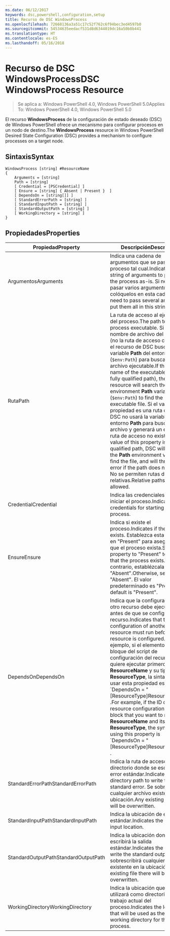 ```yaml
---
ms.date: 06/12/2017
keywords: dsc,powershell,configuration,setup
title: Recurso de DSC WindowsProcess
ms.openlocfilehash: 72668136a3a51c17c52f762c6f94bec3ed4597b0
ms.sourcegitcommit: 54534635eedacf531d8d6344019dc16a50b8b441
ms.translationtype: HT
ms.contentlocale: es-ES
ms.lasthandoff: 05/16/2018
---
```

# <a name="dsc-windowsprocess-resource"></a><span data-ttu-id="273e7-103">Recurso de DSC WindowsProcess</span><span class="sxs-lookup"><span data-stu-id="273e7-103">DSC WindowsProcess Resource</span></span>

> <span data-ttu-id="273e7-104">Se aplica a: Windows PowerShell 4.0, Windows PowerShell 5.0</span><span class="sxs-lookup"><span data-stu-id="273e7-104">Applies To: Windows PowerShell 4.0, Windows PowerShell 5.0</span></span>

<span data-ttu-id="273e7-105">El recurso **WindowsProcess** de la configuración de estado deseado (DSC) de Windows PowerShell ofrece un mecanismo para configurar procesos en un nodo de destino.</span><span class="sxs-lookup"><span data-stu-id="273e7-105">The **WindowsProcess** resource in Windows PowerShell Desired State Configuration (DSC) provides a mechanism to configure processes on a target node.</span></span>

## <a name="syntax"></a><span data-ttu-id="273e7-106">Sintaxis</span><span class="sxs-lookup"><span data-stu-id="273e7-106">Syntax</span></span>

```
WindowsProcess [string] #ResourceName
{
    Arguments = [string]
    Path = [string]
    [ Credential = [PSCredential] ]
    [ Ensure = [string] { Absent | Present }  ]
    [ DependsOn = [string[]] ]
    [ StandardErrorPath = [string] ]
    [ StandardInputPath = [string] ]
    [ StandardOutputPath = [string] ]
    [ WorkingDirectory = [string] ]
}
```

## <a name="properties"></a><span data-ttu-id="273e7-107">Propiedades</span><span class="sxs-lookup"><span data-stu-id="273e7-107">Properties</span></span>
|  <span data-ttu-id="273e7-108">Propiedad</span><span class="sxs-lookup"><span data-stu-id="273e7-108">Property</span></span>  |  <span data-ttu-id="273e7-109">Descripción</span><span class="sxs-lookup"><span data-stu-id="273e7-109">Description</span></span>   |
|---|---|
| <span data-ttu-id="273e7-110">Argumentos</span><span class="sxs-lookup"><span data-stu-id="273e7-110">Arguments</span></span>| <span data-ttu-id="273e7-111">Indica una cadena de argumentos que se pasa al proceso tal cual.</span><span class="sxs-lookup"><span data-stu-id="273e7-111">Indicates a string of arguments to pass to the process as-is.</span></span> <span data-ttu-id="273e7-112">Si necesita pasar varios argumentos, colóquelos en esta cadena.</span><span class="sxs-lookup"><span data-stu-id="273e7-112">If you need to pass several arguments, put them all in this string.</span></span>|
| <span data-ttu-id="273e7-113">Ruta</span><span class="sxs-lookup"><span data-stu-id="273e7-113">Path</span></span>| <span data-ttu-id="273e7-114">La ruta de acceso al ejecutable del proceso.</span><span class="sxs-lookup"><span data-stu-id="273e7-114">The path to the process executable.</span></span> <span data-ttu-id="273e7-115">Si este es el nombre de archivo del ejecutable (no la ruta de acceso completa), el recurso de DSC buscará la variable **Path** del entorno (`$env:Path`) para buscar el archivo ejecutable.</span><span class="sxs-lookup"><span data-stu-id="273e7-115">If this the file name of the executable (not the fully qualified path), the DSC resource will search the environment **Path** variable (`$env:Path`) to find the executable file.</span></span> <span data-ttu-id="273e7-116">Si el valor de esta propiedad es una ruta completa, DSC no usará la variable de entorno **Path** para buscar el archivo y generará un error si la ruta de acceso no existe.</span><span class="sxs-lookup"><span data-stu-id="273e7-116">If the value of this property is a fully qualified path, DSC will not use the **Path** environment variable to find the file, and will throw an error if the path does not exist.</span></span> <span data-ttu-id="273e7-117">No se permiten rutas de acceso relativas.</span><span class="sxs-lookup"><span data-stu-id="273e7-117">Relative paths are not allowed.</span></span>|
| <span data-ttu-id="273e7-118">Credential</span><span class="sxs-lookup"><span data-stu-id="273e7-118">Credential</span></span>| <span data-ttu-id="273e7-119">Indica las credenciales para iniciar el proceso.</span><span class="sxs-lookup"><span data-stu-id="273e7-119">Indicates the credentials for starting the process.</span></span>|
| <span data-ttu-id="273e7-120">Ensure</span><span class="sxs-lookup"><span data-stu-id="273e7-120">Ensure</span></span>| <span data-ttu-id="273e7-121">Indica si existe el proceso.</span><span class="sxs-lookup"><span data-stu-id="273e7-121">Indicates if the process exists.</span></span> <span data-ttu-id="273e7-122">Establezca esta propiedad en "Present" para asegurarse de que el proceso exista.</span><span class="sxs-lookup"><span data-stu-id="273e7-122">Set this property to "Present" to ensure that the process exists.</span></span> <span data-ttu-id="273e7-123">De lo contrario, establézcala en "Absent".</span><span class="sxs-lookup"><span data-stu-id="273e7-123">Otherwise, set it to "Absent".</span></span> <span data-ttu-id="273e7-124">El valor predeterminado es "Present".</span><span class="sxs-lookup"><span data-stu-id="273e7-124">The default is "Present".</span></span>|
| <span data-ttu-id="273e7-125">DependsOn</span><span class="sxs-lookup"><span data-stu-id="273e7-125">DependsOn</span></span> | <span data-ttu-id="273e7-126">Indica que la configuración de otro recurso debe ejecutarse antes de que se configure este recurso.</span><span class="sxs-lookup"><span data-stu-id="273e7-126">Indicates that the configuration of another resource must run before this resource is configured.</span></span> <span data-ttu-id="273e7-127">Por ejemplo, si el elemento ID del bloque del script de configuración del recurso que quiere ejecutar primero es __ResourceName__ y su tipo es __ResourceType__, la sintaxis para usar esta propiedad es \`DependsOn = "[ResourceType]ResourceName"\`\` .</span><span class="sxs-lookup"><span data-stu-id="273e7-127">For example, if the ID of the resource configuration script block that you want to run first is __ResourceName__ and its type is __ResourceType__, the syntax for using this property is \`DependsOn = "[ResourceType]ResourceName"\`\` .</span></span>|
| <span data-ttu-id="273e7-128">StandardErrorPath</span><span class="sxs-lookup"><span data-stu-id="273e7-128">StandardErrorPath</span></span>| <span data-ttu-id="273e7-129">Indica la ruta de acceso del directorio donde se escribirá el error estándar.</span><span class="sxs-lookup"><span data-stu-id="273e7-129">Indicates the directory path to write the standard error.</span></span> <span data-ttu-id="273e7-130">Se sobrescribirá cualquier archivo existente en la ubicación.</span><span class="sxs-lookup"><span data-stu-id="273e7-130">Any existing file there will be overwritten.</span></span>|
| <span data-ttu-id="273e7-131">StandardInputPath</span><span class="sxs-lookup"><span data-stu-id="273e7-131">StandardInputPath</span></span>| <span data-ttu-id="273e7-132">Indica la ubicación de entrada estándar.</span><span class="sxs-lookup"><span data-stu-id="273e7-132">Indicates the standard input location.</span></span>|
| <span data-ttu-id="273e7-133">StandardOutputPath</span><span class="sxs-lookup"><span data-stu-id="273e7-133">StandardOutputPath</span></span>| <span data-ttu-id="273e7-134">Indica la ubicación donde se escribirá la salida estándar.</span><span class="sxs-lookup"><span data-stu-id="273e7-134">Indicates the location to write the standard output.</span></span> <span data-ttu-id="273e7-135">Se sobrescribirá cualquier archivo existente en la ubicación.</span><span class="sxs-lookup"><span data-stu-id="273e7-135">Any existing file there will be overwritten.</span></span>|
| <span data-ttu-id="273e7-136">WorkingDirectory</span><span class="sxs-lookup"><span data-stu-id="273e7-136">WorkingDirectory</span></span>| <span data-ttu-id="273e7-137">Indica la ubicación que se utilizará como directorio de trabajo actual del proceso.</span><span class="sxs-lookup"><span data-stu-id="273e7-137">Indicates the location that will be used as the current working directory for the process.</span></span>|